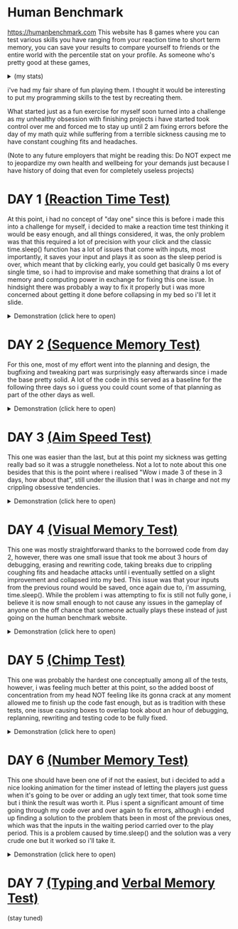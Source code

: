 # Human Benchmark

https://humanbenchmark.com
This website has 8 games where you can test various skills you have ranging from your reaction time to short term memory, you can save your results to compare yourself to friends or the entire world with the percentile stat on your profile. As someone who's pretty good at these games, <details><summary>(my stats)</summary>
<p>

![image](https://user-images.githubusercontent.com/96302110/197067109-71c92af4-45aa-4748-b1fe-064ba2cbb09d.png)

</p>
</details>

i've had my fair share of fun playing them. I thought it would be interesting to put my programming skills to the test by recreating them. 

What started just as a fun exercise for myself soon turned into a challenge as my unhealthy obsession with finishing projects i have started took control over me and forced me to stay up until 2 am fixing errors before the day of my math quiz while suffering from a terrible sickness causing me to have constant coughing fits and headaches. 

(Note to any future employers that might be reading this: Do NOT expect me to jeopardize my own health and wellbeing for your demands just because I have history of doing that even for completely useless projects)

# DAY 1 [(Reaction Time Test)](https://github.com/EgeEken/Reaction)

At this point, i had no concept of "day one" since this is before i made this into a challenge for myself, i decided to make a reaction time test thinking it would be easy enough, and all things considered, it was, the only problem was that this required a lot of precision with your click and the classic time.sleep() function has a lot of issues that come with inputs, most importantly, it saves your input and plays it as soon as the sleep period is over, which meant that by clicking early, you could get basically 0 ms every single time, so i had to improvise and make something that drains a lot of memory and computing power in exchange for fixing this one issue. In hindsight there was probably a way to fix it properly but i was more concerned about getting it done before collapsing in my bed so i'll let it slide.

<details><summary>Demonstration (click here to open)</summary>
<p>

![reaction time gameplay fix](https://user-images.githubusercontent.com/96302110/195985409-5692d1ed-3abd-4a85-bd95-c5d28024be7c.gif)

</p>
</details>

# DAY 2 [(Sequence Memory Test)](https://github.com/EgeEken/Sequence)

For this one, most of my effort went into the planning and design, the bugfixing and tweaking part was surprisingly easy afterwards since i made the base pretty solid. A lot of the code in this served as a baseline for the following three days so i guess you could count some of that planning as part of the other days as well.

<details><summary>Demonstration (click here to open)</summary>
<p>

![sequence](https://user-images.githubusercontent.com/96302110/196301263-31e1ed65-89d0-48f2-b758-50373a658580.gif)

</p>
</details>

# DAY 3 [(Aim Speed Test)](https://github.com/EgeEken/Aim)

This one was easier than the last, but at this point my sickness was getting really bad so it was a struggle nonetheless. Not a lot to note about this one besides that this is the point where i realised "Wow i made 3 of these in 3 days, how about that", still under the illusion that I was in charge and not my crippling obsessive tendencies.

<details><summary>Demonstration (click here to open)</summary>
<p>

![Aim](https://user-images.githubusercontent.com/96302110/196504214-85d8775a-e413-4084-919b-cc26d1671a84.gif)

</p>
</details>

# DAY 4 [(Visual Memory Test)](https://github.com/EgeEken/Visual)

This one was mostly straightforward thanks to the borrowed code from day 2, however, there was one small issue that took me about 3 hours of debugging, erasing and rewriting code, taking breaks due to crippling coughing fits and headache attacks until i eventually settled on a slight improvement and collapsed into my bed. This issue was that your inputs from the previous round would be saved, once again due to, i'm assuming, time.sleep(). While the problem i was attempting to fix is still not fully gone, i believe it is now small enough to not cause any issues in the gameplay of anyone on the off chance that someone actually plays these instead of just going on the human benchmark website.

<details><summary>Demonstration (click here to open)</summary>
<p>

![visual memory gameplay_Trim](https://user-images.githubusercontent.com/96302110/196817239-f9d0f27a-9d6b-4f45-92cf-a2c9b146aa92.gif)

</p>
</details>

# DAY 5 [(Chimp Test)](https://github.com/EgeEken/Chimp)

This one was probably the hardest one conceptually among all of the tests, however, i was feeling much better at this point, so the added boost of concentration from my head NOT feeling like its gonna crack at any moment allowed me to finish up the code fast enough, but as is tradition with these tests, one issue causing boxes to overlap took about an hour of debugging, replanning, rewriting and testing code to be fully fixed.

<details><summary>Demonstration (click here to open)</summary>
<p>

![chimp test gameplay_Trim](https://user-images.githubusercontent.com/96302110/197075859-fe431622-1aae-41fd-baae-e9ab8a9c5fd7.gif)

</p>
</details>

# DAY 6 [(Number Memory Test)](https://github.com/EgeEken/Numbers)

This one should have been one of if not the easiest, but i decided to add a nice looking animation for the timer instead of letting the players just guess when it's going to be over or adding an ugly text timer, that took some time but i think the result was worth it. Plus i spent a significant amount of time going through my code over and over again to fix errors, although i ended up finding a solution to the problem thats been in most of the previous ones, which was that the inputs in the waiting period carried over to the play period. This is a problem caused by time.sleep() and the solution was a very crude one but it worked so i'll take it.

<details><summary>Demonstration (click here to open)</summary>
<p>

![number memory gameplay_Trim](https://user-images.githubusercontent.com/96302110/197221144-029c8fe8-9b3e-40a1-afa8-0dcc2ac0d58b.gif)

</p>
</details>

# DAY 7 [(Typing ](https://github.com/EgeEken/Typing) and [Verbal Memory Test)](https://github.com/EgeEken/Verbal)

(stay tuned)
